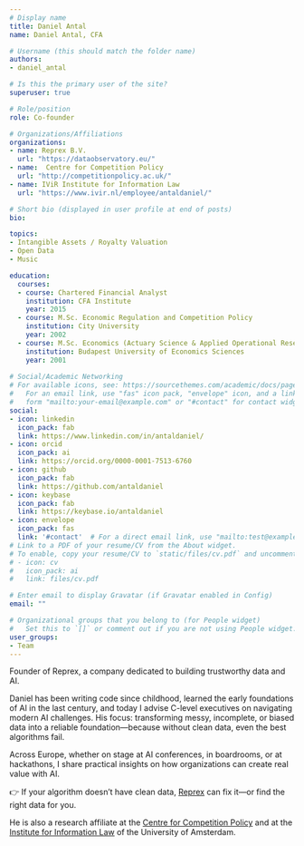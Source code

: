 ```yaml
---
# Display name
title: Daniel Antal
name: Daniel Antal, CFA

# Username (this should match the folder name)
authors:
- daniel_antal

# Is this the primary user of the site?
superuser: true

# Role/position
role: Co-founder

# Organizations/Affiliations
organizations:
- name: Reprex B.V.
  url: "https://dataobservatory.eu/"
- name:  Centre for Competition Policy
  url: "http://competitionpolicy.ac.uk/"
- name: IViR Institute for Information Law
  url: "https://www.ivir.nl/employee/antaldaniel/"

# Short bio (displayed in user profile at end of posts)
bio: 

topics:
- Intangible Assets / Royalty Valuation
- Open Data
- Music

education:
  courses:
  - course: Chartered Financial Analyst
    institution: CFA Institute
    year: 2015
  - course: M.Sc. Economic Regulation and Competition Policy
    institution: City University
    year: 2002
  - course: M.Sc. Economics (Actuary Science & Applied Operational Research)
    institution: Budapest University of Economics Sciences
    year: 2001
    
# Social/Academic Networking
# For available icons, see: https://sourcethemes.com/academic/docs/page-builder/#icons
#   For an email link, use "fas" icon pack, "envelope" icon, and a link in the
#   form "mailto:your-email@example.com" or "#contact" for contact widget.
social:
- icon: linkedin
  icon_pack: fab
  link: https://www.linkedin.com/in/antaldaniel/
- icon: orcid
  icon_pack: ai
  link: https://orcid.org/0000-0001-7513-6760
- icon: github
  icon_pack: fab
  link: https://github.com/antaldaniel
- icon: keybase
  icon_pack: fab
  link: https://keybase.io/antaldaniel
- icon: envelope
  icon_pack: fas
  link: '#contact'  # For a direct email link, use "mailto:test@example.org".
# Link to a PDF of your resume/CV from the About widget.
# To enable, copy your resume/CV to `static/files/cv.pdf` and uncomment the lines below.
# - icon: cv
#   icon_pack: ai
#   link: files/cv.pdf

# Enter email to display Gravatar (if Gravatar enabled in Config)
email: ""

# Organizational groups that you belong to (for People widget)
#   Set this to `[]` or comment out if you are not using People widget.
user_groups:
- Team
---
```


Founder of Reprex, a company dedicated to building trustworthy data and AI.

Daniel has been writing code since childhood, learned the early foundations of AI in the last century, and today I advise C-level executives on navigating modern AI challenges. His focus: transforming messy, incomplete, or biased data into a reliable foundation—because without clean data, even the best algorithms fail.

Across Europe, whether on stage at AI conferences, in boardrooms, or at hackathons, I share practical insights on how organizations can create real value with AI.

👉 If your algorithm doesn’t have clean data, [Reprex](https://reprex.nl/) can fix it—or find the right data for you.

He is also a research affiliate at the [Centre for Competition Policy](https://www.linkedin.com/school/ccpuea/) and at the [Institute for Information Law](https://www.ivir.nl/employee/antaldaniel/) of the University of Amsterdam.

